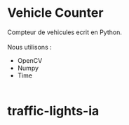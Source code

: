 # Vehicle Counter
Compteur de vehicules ecrit en Python.
<br><br>
Nous utilisons :
- OpenCV
- Numpy
- Time
<br><br>
# traffic-lights-ia
